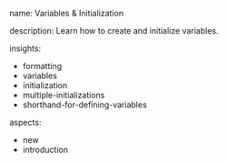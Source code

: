 name: Variables & Initialization

description: Learn how to create and initialize variables.

insights:
  - formatting
  - variables
  - initialization
  - multiple-initializations
  - shorthand-for-defining-variables

aspects:
  - new
  - introduction